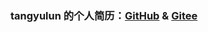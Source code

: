 ### tangyulun 的个人简历：[GitHub](https://benny-x.github.io/resumeV1/) & [Gitee](https://benny-x.gitee.io/resumev1)